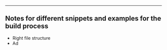 ------------------------------------------------------------------------
Notes for different snippets and examples for the build process
------------------------------------------------------------------------ 
- Right file structure 
- Ad